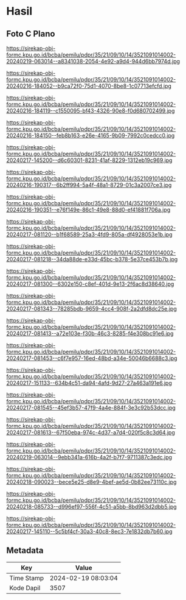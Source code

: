 # Hasil

## Foto C Plano

https://sirekap-obj-formc.kpu.go.id/bcba/pemilu/pdpr/35/21/09/10/14/3521091014002-20240219-063014--a8341038-2054-4e92-a9d4-944d6bb7974d.jpg

https://sirekap-obj-formc.kpu.go.id/bcba/pemilu/pdpr/35/21/09/10/14/3521091014002-20240216-184052--b9ca72f0-75d1-4070-8be8-1c07713efcfd.jpg

https://sirekap-obj-formc.kpu.go.id/bcba/pemilu/pdpr/35/21/09/10/14/3521091014002-20240216-184119--c1550095-bf43-4326-90e8-f0d680702499.jpg

https://sirekap-obj-formc.kpu.go.id/bcba/pemilu/pdpr/35/21/09/10/14/3521091014002-20240216-184150--feb8b163-e26e-4165-9b09-7992c0cedcc0.jpg

https://sirekap-obj-formc.kpu.go.id/bcba/pemilu/pdpr/35/21/09/10/14/3521091014002-20240217-145200--d6c60301-8231-41af-8229-1312eb19c969.jpg

https://sirekap-obj-formc.kpu.go.id/bcba/pemilu/pdpr/35/21/09/10/14/3521091014002-20240216-190317--6b2ff994-5a4f-48a1-8729-01c3a2007ce3.jpg

https://sirekap-obj-formc.kpu.go.id/bcba/pemilu/pdpr/35/21/09/10/14/3521091014002-20240216-190351--e76f149e-86c1-49e8-88d0-ef41881f706a.jpg

https://sirekap-obj-formc.kpu.go.id/bcba/pemilu/pdpr/35/21/09/10/14/3521091014002-20240217-081120--b1f68589-25a3-4fd9-805a-df4928053e1b.jpg

https://sirekap-obj-formc.kpu.go.id/bcba/pemilu/pdpr/35/21/09/10/14/3521091014002-20240217-081218--34da88de-e33d-45bc-b378-5e37ce453b7b.jpg

https://sirekap-obj-formc.kpu.go.id/bcba/pemilu/pdpr/35/21/09/10/14/3521091014002-20240217-081300--6302e150-c8ef-401d-9e13-2f6ac8d38640.jpg

https://sirekap-obj-formc.kpu.go.id/bcba/pemilu/pdpr/35/21/09/10/14/3521091014002-20240217-081343--78285bdb-9659-4cc4-908f-2a2dfd8dc25e.jpg

https://sirekap-obj-formc.kpu.go.id/bcba/pemilu/pdpr/35/21/09/10/14/3521091014002-20240217-081413--a72e103e-f30b-46c3-8285-f4e308bc91e6.jpg

https://sirekap-obj-formc.kpu.go.id/bcba/pemilu/pdpr/35/21/09/10/14/3521091014002-20240217-081453--c6f7e957-16ed-48bd-a34e-50046b6688c3.jpg

https://sirekap-obj-formc.kpu.go.id/bcba/pemilu/pdpr/35/21/09/10/14/3521091014002-20240217-151133--634b4c51-da94-4afd-9d27-27a463a191e6.jpg

https://sirekap-obj-formc.kpu.go.id/bcba/pemilu/pdpr/35/21/09/10/14/3521091014002-20240217-081545--45ef3b57-47f9-4a4e-884f-3e3c92b53dcc.jpg

https://sirekap-obj-formc.kpu.go.id/bcba/pemilu/pdpr/35/21/09/10/14/3521091014002-20240217-081613--67f50eba-974c-4d37-a7d4-020f5c8c3d64.jpg

https://sirekap-obj-formc.kpu.go.id/bcba/pemilu/pdpr/35/21/09/10/14/3521091014002-20240219-063014--9ebb341a-616b-4a2f-b7f7-9711387c3edc.jpg

https://sirekap-obj-formc.kpu.go.id/bcba/pemilu/pdpr/35/21/09/10/14/3521091014002-20240218-090023--bece5e25-d8e9-4bef-ae5d-0b82ee73110c.jpg

https://sirekap-obj-formc.kpu.go.id/bcba/pemilu/pdpr/35/21/09/10/14/3521091014002-20240218-085733--d996ef97-556f-4c51-a5bb-8bd963d2dbb5.jpg

https://sirekap-obj-formc.kpu.go.id/bcba/pemilu/pdpr/35/21/09/10/14/3521091014002-20240217-145110--5c5bf4cf-30a3-40c8-8ec3-7e1832db7b60.jpg


## Metadata

| Key        | Value               |
| ---------- | ------------------- |
| Time Stamp | 2024-02-19 08:03:04 |
| Kode Dapil | 3507                |



